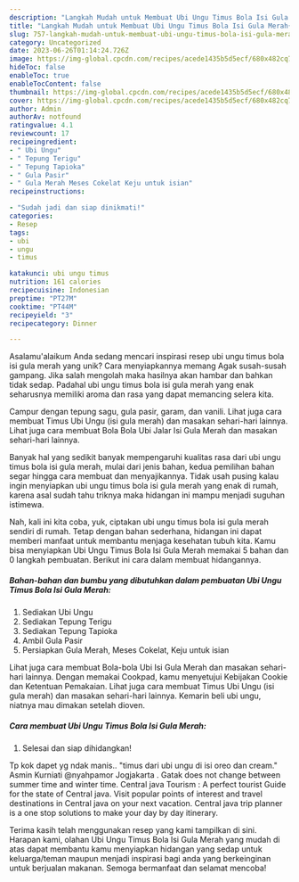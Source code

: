 ```yaml
---
description: "Langkah Mudah untuk Membuat Ubi Ungu Timus Bola Isi Gula Merah{ yang Enak"
title: "Langkah Mudah untuk Membuat Ubi Ungu Timus Bola Isi Gula Merah{ yang Enak"
slug: 757-langkah-mudah-untuk-membuat-ubi-ungu-timus-bola-isi-gula-merah-yang-enak
category: Uncategorized
date: 2023-06-26T01:14:24.726Z
image: https://img-global.cpcdn.com/recipes/acede1435b5d5ecf/680x482cq70/ubi-ungu-timus-bola-isi-gula-merah-foto-resep-utama.jpg
hideToc: false
enableToc: true
enableTocContent: false
thumbnail: https://img-global.cpcdn.com/recipes/acede1435b5d5ecf/680x482cq70/ubi-ungu-timus-bola-isi-gula-merah-foto-resep-utama.jpg
cover: https://img-global.cpcdn.com/recipes/acede1435b5d5ecf/680x482cq70/ubi-ungu-timus-bola-isi-gula-merah-foto-resep-utama.jpg
author: Admin
authorAv: notfound
ratingvalue: 4.1
reviewcount: 17
recipeingredient:
- " Ubi Ungu"
- " Tepung Terigu"
- " Tepung Tapioka"
- " Gula Pasir"
- " Gula Merah Meses Cokelat Keju untuk isian"
recipeinstructions:

- "Sudah jadi dan siap dinikmati!"
categories:
- Resep
tags:
- ubi
- ungu
- timus

katakunci: ubi ungu timus 
nutrition: 161 calories
recipecuisine: Indonesian
preptime: "PT27M"
cooktime: "PT44M"
recipeyield: "3"
recipecategory: Dinner

---
```



Asalamu'alaikum Anda sedang mencari inspirasi resep ubi ungu timus bola isi gula merah yang unik? Cara menyiapkannya memang Agak susah-susah gampang. Jika salah mengolah maka hasilnya akan hambar dan bahkan tidak sedap. Padahal ubi ungu timus bola isi gula merah yang enak seharusnya memiliki aroma dan rasa yang dapat memancing selera kita.


Campur dengan tepung sagu, gula pasir, garam, dan vanili. Lihat juga cara membuat Timus Ubi Ungu (isi gula merah) dan masakan sehari-hari lainnya. Lihat juga cara membuat Bola Bola Ubi Jalar Isi Gula Merah dan masakan sehari-hari lainnya.

Banyak hal yang sedikit banyak mempengaruhi kualitas rasa dari ubi ungu timus bola isi gula merah, mulai dari jenis bahan, kedua pemilihan bahan segar hingga cara membuat dan menyajikannya. Tidak usah pusing kalau ingin menyiapkan ubi ungu timus bola isi gula merah yang enak di rumah, karena asal sudah tahu triknya maka hidangan ini mampu menjadi suguhan istimewa.


Nah, kali ini kita coba, yuk, ciptakan ubi ungu timus bola isi gula merah sendiri di rumah. Tetap dengan bahan sederhana, hidangan ini dapat memberi manfaat untuk membantu menjaga kesehatan tubuh kita. Kamu bisa menyiapkan Ubi Ungu Timus Bola Isi Gula Merah memakai 5 bahan dan 0 langkah pembuatan. Berikut ini cara dalam membuat hidangannya.

<!--inarticleads1-->

##### Bahan-bahan dan bumbu yang dibutuhkan dalam pembuatan Ubi Ungu Timus Bola Isi Gula Merah:

1. Sediakan  Ubi Ungu
1. Sediakan  Tepung Terigu
1. Sediakan  Tepung Tapioka
1. Ambil  Gula Pasir
1. Persiapkan  Gula Merah, Meses Cokelat, Keju untuk isian


Lihat juga cara membuat Bola-bola Ubi Isi Gula Merah dan masakan sehari-hari lainnya. Dengan memakai Cookpad, kamu menyetujui Kebijakan Cookie dan Ketentuan Pemakaian. Lihat juga cara membuat Timus Ubi Ungu (isi gula merah) dan masakan sehari-hari lainnya. Kemarin beli ubi ungu, niatnya mau dimakan setelah dioven. 

<!--inarticleads2-->

##### Cara membuat Ubi Ungu Timus Bola Isi Gula Merah:


1. Selesai dan siap dihidangkan!

Tp kok dapet yg ndak manis.. &#34;timus dari ubi ungu di isi oreo dan cream.&#34; Asmin Kurniati @nyahpamor Jogjakarta . Gatak does not change between summer time and winter time. Central java Tourism : A perfect tourist Guide for the state of Central java. Visit popular points of interest and travel destinations in Central java on your next vacation. Central java trip planner is a one stop solutions to make your day by day itinerary. 

Terima kasih telah menggunakan resep yang kami tampilkan di sini. Harapan kami, olahan Ubi Ungu Timus Bola Isi Gula Merah yang mudah di atas dapat membantu kamu menyiapkan hidangan yang sedap untuk keluarga/teman maupun menjadi inspirasi bagi anda yang berkeinginan untuk berjualan makanan. Semoga bermanfaat dan selamat mencoba!
